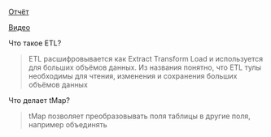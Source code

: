 [Отчёт](https://drive.google.com/open?id=1rde5CeqOOIqh812sevBqPMEmKqwwHczn)

[Видео](https://drive.google.com/open?id=14WooOm8jyle3y3TDNUy0HCrYPrlnXjwq)

Что такое ETL?

> ETL расшифровывается как Extract Transform Load и используется для больших объёмов данных. Из названия понятно, что ETL тулы необходимы для чтения, изменения и сохранения больших объёмов данных

Что делает tMap?

> tMap позволяет преобразовывать поля таблицы в другие поля, например объединять